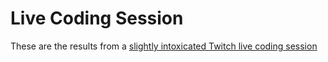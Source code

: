 # Live Coding Session

These are the results from a [slightly intoxicated Twitch live coding session](https://www.twitch.tv/videos/280988477)
